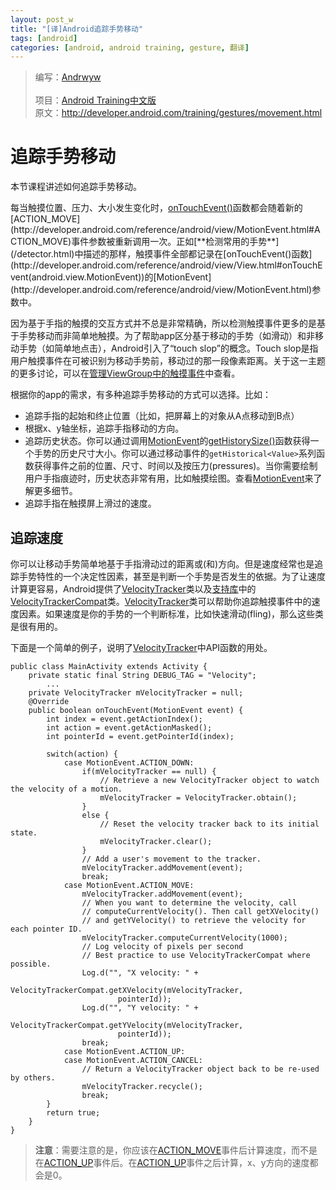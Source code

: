 ```yaml
---
layout: post_w
title: "[译]Android追踪手势移动"
tags: [android] 
categories: [android, android training, gesture, 翻译]
---
```


>编写：[Andrwyw](https://github.com/Andrwyw)<br/>   
>项目：[Android Training中文版](http://hukai.me/android-training-course-in-chinese/index.html)   
>原文：<http://developer.android.com/training/gestures/movement.html>   

# 追踪手势移动

本节课程讲述如何追踪手势移动。

每当触摸位置、压力、大小发生变化时，[onTouchEvent()](http://developer.android.com/reference/android/view/View.html#onTouchEvent(android.view.MotionEvent))函数都会随着新的[ACTION_MOVE](http://developer.android.com/reference/android/view/MotionEvent.html#ACTION_MOVE)事件参数被重新调用一次。正如[**检测常用的手势**](/detector.html)中描述的那样，触摸事件全部都记录在[onTouchEvent()函数](http://developer.android.com/reference/android/view/View.html#onTouchEvent(android.view.MotionEvent))的[MotionEvent](http://developer.android.com/reference/android/view/MotionEvent.html)参数中。

因为基于手指的触摸的交互方式并不总是非常精确，所以检测触摸事件更多的是基于手势移动而非简单地触摸。为了帮助app区分基于移动的手势（如滑动）和非移动手势（如简单地点击），Android引入了“touch slop”的概念。Touch slop是指用户触摸事件在可被识别为移动手势前，移动过的那一段像素距离。关于这一主题的更多讨论，可以在[管理ViewGroup中的触摸事件](viewgroup.html)中查看。

根据你的app的需求，有多种追踪手势移动的方式可以选择。比如：
* 追踪手指的起始和终止位置（比如，把屏幕上的对象从A点移动到B点）
* 根据x、y轴坐标，追踪手指移动的方向。
* 追踪历史状态。你可以通过调用[MotionEvent](http://developer.android.com/reference/android/view/MotionEvent.html)的[getHistorySize()](http://developer.android.com/reference/android/view/MotionEvent.html#getHistorySize())函数获得一个手势的历史尺寸大小。你可以通过移动事件的`getHistorical<Value>`系列函数获得事件之前的位置、尺寸、时间以及按压力(pressures)。当你需要绘制用户手指痕迹时，历史状态非常有用，比如触摸绘图。查看[MotionEvent](http://developer.android.com/reference/android/view/MotionEvent.html)来了解更多细节。
* 追踪手指在触摸屏上滑过的速度。

## 追踪速度 ##
你可以让移动手势简单地基于手指滑动过的距离或(和)方向。但是速度经常也是追踪手势特性的一个决定性因素，甚至是判断一个手势是否发生的依据。为了让速度计算更容易，Android提供了[VelocityTracker](http://developer.android.com/reference/android/view/VelocityTracker.html)类以及[支持库](http://developer.android.com/tools/support-library/index.html)中的[VelocityTrackerCompat](http://developer.android.com/reference/android/support/v4/view/VelocityTrackerCompat.html)类。[VelocityTracker](http://developer.android.com/reference/android/view/VelocityTracker.html)类可以帮助你追踪触摸事件中的速度因素。如果速度是你的手势的一个判断标准，比如快速滑动(fling)，那么这些类是很有用的。

下面是一个简单的例子，说明了[VelocityTracker](http://developer.android.com/reference/android/view/VelocityTracker.html)中API函数的用处。

	public class MainActivity extends Activity {
		private static final String DEBUG_TAG = "Velocity";
			...
		private VelocityTracker mVelocityTracker = null;
		@Override
		public boolean onTouchEvent(MotionEvent event) {
			int index = event.getActionIndex();
			int action = event.getActionMasked();
			int pointerId = event.getPointerId(index);

			switch(action) {
				case MotionEvent.ACTION_DOWN:
					if(mVelocityTracker == null) {
						// Retrieve a new VelocityTracker object to watch the velocity of a motion.
						mVelocityTracker = VelocityTracker.obtain();
					}
					else {
						// Reset the velocity tracker back to its initial state.
						mVelocityTracker.clear();
					}
					// Add a user's movement to the tracker.
					mVelocityTracker.addMovement(event);
					break;
				case MotionEvent.ACTION_MOVE:
					mVelocityTracker.addMovement(event);
					// When you want to determine the velocity, call
					// computeCurrentVelocity(). Then call getXVelocity()
					// and getYVelocity() to retrieve the velocity for each pointer ID.
					mVelocityTracker.computeCurrentVelocity(1000);
					// Log velocity of pixels per second
					// Best practice to use VelocityTrackerCompat where possible.
					Log.d("", "X velocity: " +
							VelocityTrackerCompat.getXVelocity(mVelocityTracker,
							pointerId));
					Log.d("", "Y velocity: " +
							VelocityTrackerCompat.getYVelocity(mVelocityTracker,
							pointerId));
					break;
				case MotionEvent.ACTION_UP:
				case MotionEvent.ACTION_CANCEL:
					// Return a VelocityTracker object back to be re-used by others.
					mVelocityTracker.recycle();
					break;
			}
			return true;
		}
	}

>**注意**：需要注意的是，你应该在[ACTION_MOVE](http://developer.android.com/reference/android/view/MotionEvent.html#ACTION_MOVE)事件后计算速度，而不是在[ACTION_UP](http://developer.android.com/reference/android/view/MotionEvent.html#ACTION_UP)事件后。在[ACTION_UP](http://developer.android.com/reference/android/view/MotionEvent.html#ACTION_UP)事件之后计算，x、y方向的速度都会是0。
